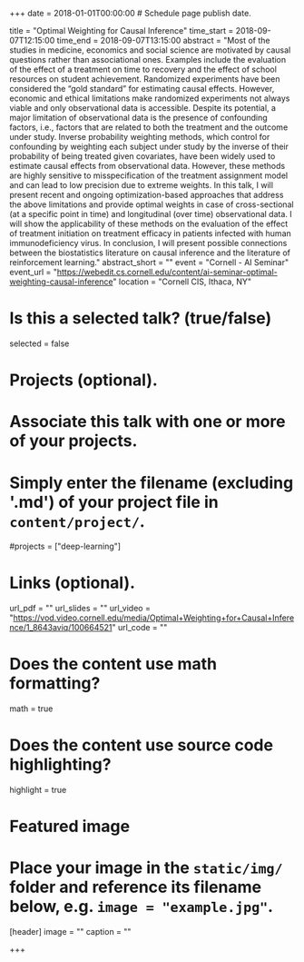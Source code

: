 +++
date = 2018-01-01T00:00:00  # Schedule page publish date.

title = "Optimal Weighting for Causal Inference"
time_start = 2018-09-07T12:15:00
time_end = 2018-09-07T13:15:00
abstract = "Most of the studies in medicine, economics and social science are motivated by causal questions rather than associational ones. Examples include the evaluation of the effect of a treatment on time to recovery and the effect of school resources on student achievement. Randomized experiments have been considered the “gold standard” for estimating causal effects. However, economic and ethical limitations make randomized experiments not always viable and only observational data is accessible. Despite its potential, a major limitation of observational data is the presence of confounding factors, i.e., factors that are related to both the treatment and the outcome under study. Inverse probability weighting methods, which control for confounding by weighting each subject under study by the inverse of their probability of being treated given covariates, have been widely used to estimate causal effects from observational data. However, these methods are highly sensitive to misspecification of the treatment assignment model and can lead to low precision due to extreme weights. In this talk, I will present recent and ongoing optimization-based approaches that address the above limitations and provide optimal weights in case of cross-sectional (at a specific point in time) and longitudinal (over time) observational data. I will show the applicability of these methods on the evaluation of the effect of treatment initiation on treatment efficacy in patients infected with human immunodeficiency virus. In conclusion, I will present possible connections between the biostatistics literature on causal inference and the literature of reinforcement learning."
abstract_short = ""
event = "Cornell - AI Seminar"
event_url = "https://webedit.cs.cornell.edu/content/ai-seminar-optimal-weighting-causal-inference"
location = "Cornell CIS, Ithaca, NY"

# Is this a selected talk? (true/false)
selected = false

# Projects (optional).
#   Associate this talk with one or more of your projects.
#   Simply enter the filename (excluding '.md') of your project file in `content/project/`.
#projects = ["deep-learning"]

# Links (optional).
url_pdf = ""
url_slides = ""
url_video = "https://vod.video.cornell.edu/media/Optimal+Weighting+for+Causal+Inference/1_8643aviq/100664521"
url_code = ""

# Does the content use math formatting?
math = true

# Does the content use source code highlighting?
highlight = true

# Featured image
# Place your image in the `static/img/` folder and reference its filename below, e.g. `image = "example.jpg"`.
[header]
image = ""
caption = ""

+++

